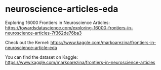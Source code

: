 # neuroscience-articles-eda

Exploring 16000 Frontiers in Neuroscience Articles: https://towardsdatascience.com/exploring-16000-frontiers-in-neuroscience-articles-7f362de76ba3

Check out the Kernel: https://www.kaggle.com/markoarezina/frontiers-in-neuroscience-article-eda

You can find the dataset on Kaggle: https://www.kaggle.com/markoarezina/frontiers-in-neuroscience-articles
